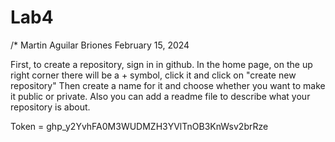 # Lab4

/* Martin Aguilar Briones
February 15, 2024

First, to create a repository, sign in in github. In the home page, on the up right corner there will be a + symbol, click it and click on "create new repository"
Then create a name for it and choose whether you want to make it public or private. Also you can add a readme file to describe what your repository is about.

Token = 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


